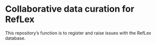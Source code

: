 # Collaborative data curation for RefLex

This repository’s function is to register and raise issues with the RefLex database.

